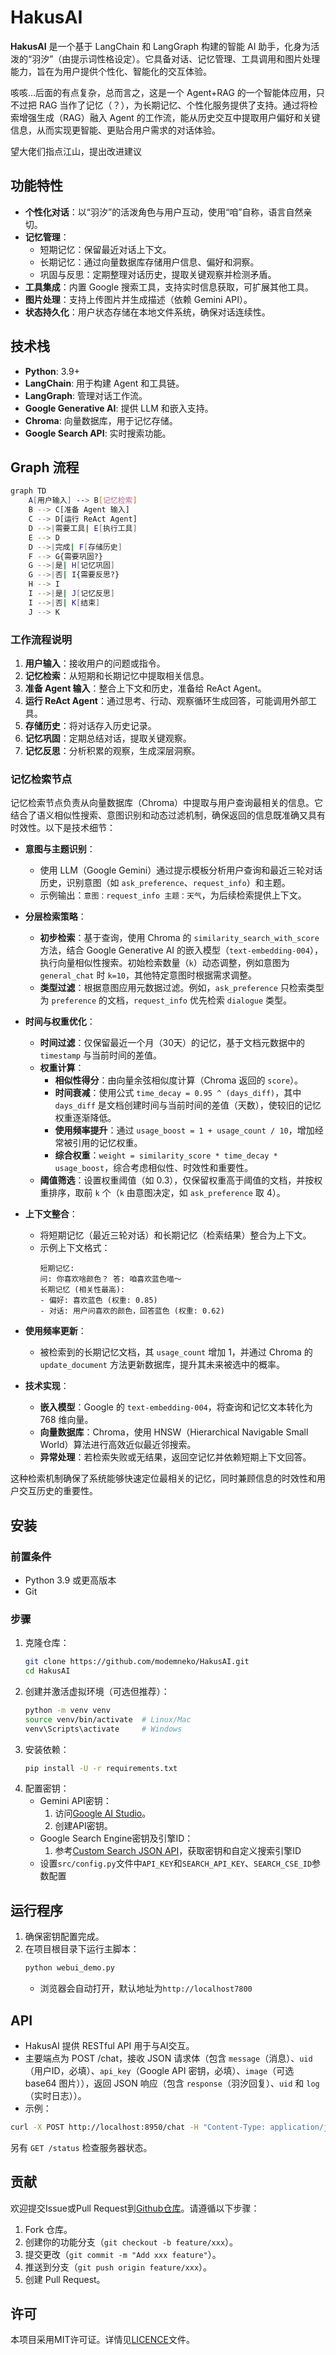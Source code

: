 # HakusAI

**HakusAI** 是一个基于 LangChain 和 LangGraph 构建的智能 AI 助手，化身为活泼的“羽汐”（由提示词性格设定）。它具备对话、记忆管理、工具调用和图片处理能力，旨在为用户提供个性化、智能化的交互体验。

咳咳…后面的有点复杂，总而言之，这是一个 Agent+RAG 的一个智能体应用，只不过把 RAG 当作了记忆（？），为长期记忆、个性化服务提供了支持。通过将检索增强生成（RAG）融入 Agent 的工作流，能从历史交互中提取用户偏好和关键信息，从而实现更智能、更贴合用户需求的对话体验。

望大佬们指点江山，提出改进建议

## 功能特性

- **个性化对话**：以“羽汐”的活泼角色与用户互动，使用“咱”自称，语言自然亲切。
- **记忆管理**：
  - 短期记忆：保留最近对话上下文。
  - 长期记忆：通过向量数据库存储用户信息、偏好和洞察。
  - 巩固与反思：定期整理对话历史，提取关键观察并检测矛盾。
- **工具集成**：内置 Google 搜索工具，支持实时信息获取，可扩展其他工具。
- **图片处理**：支持上传图片并生成描述（依赖 Gemini API）。
- **状态持久化**：用户状态存储在本地文件系统，确保对话连续性。

## 技术栈

- **Python**: 3.9+
- **LangChain**: 用于构建 Agent 和工具链。
- **LangGraph**: 管理对话工作流。
- **Google Generative AI**: 提供 LLM 和嵌入支持。
- **Chroma**: 向量数据库，用于记忆存储。
- **Google Search API**: 实时搜索功能。

## Graph 流程
```bash
graph TD
    A[用户输入] --> B[记忆检索]
    B --> C[准备 Agent 输入]
    C --> D[运行 ReAct Agent]
    D -->|需要工具| E[执行工具]
    E --> D
    D -->|完成| F[存储历史]
    F --> G{需要巩固?}
    G -->|是| H[记忆巩固]
    G -->|否| I{需要反思?}
    H --> I
    I -->|是| J[记忆反思]
    I -->|否| K[结束]
    J --> K
   ```
### 工作流程说明
1. **用户输入**：接收用户的问题或指令。
2. **记忆检索**：从短期和长期记忆中提取相关信息。
3. **准备 Agent 输入**：整合上下文和历史，准备给 ReAct Agent。
4. **运行 ReAct Agent**：通过思考、行动、观察循环生成回答，可能调用外部工具。
5. **存储历史**：将对话存入历史记录。
6. **记忆巩固**：定期总结对话，提取关键观察。
7. **记忆反思**：分析积累的观察，生成深层洞察。

### 记忆检索节点

记忆检索节点负责从向量数据库（Chroma）中提取与用户查询最相关的信息。它结合了语义相似性搜索、意图识别和动态过滤机制，确保返回的信息既准确又具有时效性。以下是技术细节：

- **意图与主题识别**：
  - 使用 LLM（Google Gemini）通过提示模板分析用户查询和最近三轮对话历史，识别意图（如 `ask_preference`、`request_info`）和主题。
  - 示例输出：`意图：request_info 主题：天气`，为后续检索提供上下文。

- **分层检索策略**：
  - **初步检索**：基于查询，使用 Chroma 的 `similarity_search_with_score` 方法，结合 Google Generative AI 的嵌入模型（`text-embedding-004`），执行向量相似性搜索。初始检索数量（`k`）动态调整，例如意图为 `general_chat` 时 `k=10`，其他特定意图时根据需求调整。
  - **类型过滤**：根据意图应用元数据过滤。例如，`ask_preference` 只检索类型为 `preference` 的文档，`request_info` 优先检索 `dialogue` 类型。

- **时间与权重优化**：
  - **时间过滤**：仅保留最近一个月（30天）的记忆，基于文档元数据中的 `timestamp` 与当前时间的差值。
  - **权重计算**：
    - **相似性得分**：由向量余弦相似度计算（Chroma 返回的 `score`）。
    - **时间衰减**：使用公式 `time_decay = 0.95 ^ (days_diff)`，其中 `days_diff` 是文档创建时间与当前时间的差值（天数），使较旧的记忆权重逐渐降低。
    - **使用频率提升**：通过 `usage_boost = 1 + usage_count / 10`，增加经常被引用的记忆权重。
    - **综合权重**：`weight = similarity_score * time_decay * usage_boost`，综合考虑相似性、时效性和重要性。
  - **阈值筛选**：设置权重阈值（如 0.3），仅保留权重高于阈值的文档，并按权重排序，取前 `k` 个（`k` 由意图决定，如 `ask_preference` 取 4）。

- **上下文整合**：
  - 将短期记忆（最近三轮对话）和长期记忆（检索结果）整合为上下文。
  - 示例上下文格式：
    ```
    短期记忆:
    问: 你喜欢啥颜色？ 答: 咱喜欢蓝色喵～
    长期记忆 (相关性最高):
    - 偏好: 喜欢蓝色 (权重: 0.85)
    - 对话: 用户问喜欢的颜色，回答蓝色 (权重: 0.62)
    ```

- **使用频率更新**：
  - 被检索到的长期记忆文档，其 `usage_count` 增加 1，并通过 Chroma 的 `update_document` 方法更新数据库，提升其未来被选中的概率。

- **技术实现**：
  - **嵌入模型**：Google 的 `text-embedding-004`，将查询和记忆文本转化为 768 维向量。
  - **向量数据库**：Chroma，使用 HNSW（Hierarchical Navigable Small World）算法进行高效近似最近邻搜索。
  - **异常处理**：若检索失败或无结果，返回空记忆并依赖短期上下文回答。

这种检索机制确保了系统能够快速定位最相关的记忆，同时兼顾信息的时效性和用户交互历史的重要性。

## 安装

### 前置条件
- Python 3.9 或更高版本
- Git

### 步骤
1. 克隆仓库：
   ```bash
   git clone https://github.com/modemneko/HakusAI.git
   cd HakusAI
   ```
2. 创建并激活虚拟环境（可选但推荐）：
   ```bash
   python -m venv venv
   source venv/bin/activate  # Linux/Mac
   venv\Scripts\activate     # Windows
   ```
3. 安装依赖：
   ```bash
   pip install -U -r requirements.txt
   ```
4. 配置密钥：
   - Gemini API密钥：
      1. 访问[Google AI Studio](https://aistudio.google.com/apikey?)。
      2. 创建API密钥。
   - Google Search Engine密钥及引擎ID：
      1. 参考[Custom Search JSON API](https://developers.google.com/custom-search/v1/overview?hl=zh-cn)，获取密钥和自定义搜索引擎ID
   - 设置`src/config.py`文件中`API_KEY`和`SEARCH_API_KEY`、`SEARCH_CSE_ID`参数配置

## 运行程序
1. 确保密钥配置完成。
2. 在项目根目录下运行主脚本：
   ```bash
   python webui_demo.py
   ```
   - 浏览器会自动打开，默认地址为`http://localhost7800`

## API
- HakusAI 提供 RESTful API 用于与AI交互。
- 主要端点为 POST /chat，接收 JSON 请求体（包含 `message`（消息）、`uid`（用户ID，必填）、`api_key`（Google API 密钥，必填）、`image`（可选 base64 图片）），返回 JSON 响应（包含 `response`（羽汐回复）、`uid` 和 `log`（实时日志））。
- 示例：
```bash
curl -X POST http://localhost:8950/chat -H "Content-Type: application/json" -d '{"message": "今天天气咋样？", "uid": "user1", "api_key": "YOUR_API_KEY"}'。
```
另有 `GET /status` 检查服务器状态。



## 贡献
欢迎提交Issue或Pull Request到[Github仓库](https://github.com/modemneko/HakusAI.git)。请遵循以下步骤：
1. Fork 仓库。
2. 创建你的功能分支（`git checkout -b feature/xxx`）。
3. 提交更改（`git commit -m "Add xxx feature"`）。
4. 推送到分支（`git push origin feature/xxx`）。
5. 创建 Pull Request。

## 许可
本项目采用MIT许可证。详情见[LICENCE](https://github.com/modemneko/HakusAI/blob/main/LICENSE)文件。
